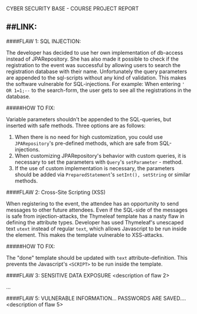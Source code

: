 CYBER SECURITY BASE - COURSE PROJECT REPORT

##LINK: <link to the repository>
<installation instructions if needed>
---
####FLAW 1: SQL INJECTION:

The developer has decided to use her own implementation of db-access instead of JPARepository.
She has also made it possible to check if the registration to the event was successful by allowing
users to search the registration database with their name. Unfortunately the query parameters are 
appended to the sql-scripts without any kind of validation. This makes the software vulnerable for SQL-injections.
For example: When entering `' OR 1=1;--` to the search-form, the user gets to see all the registrations in the database. 

#####HOW TO FIX:

Variable parameters shouldn't be appended to the SQL-queries, but inserted with safe methods. 
Three options are as follows:
1. When there is no need for high customization, you could use `JPARepository`'s pre-defined methods, 
which are safe from SQL-injections.
2. When customizing JPARepository's behavior with custom queries, it is necessary to set the parameters 
with `Query`'s `setParameter` - method.
3. If the use of custom implementation is necessary, the parameters should be added via 
`PreparedStatement`'s `setInt(), setString` or similar methods.


####FLAW 2: Cross-Site Scripting (XSS)

When registering to the event, the attendee has an opportunity to send messages to other future attendees. 
Even if the SQL-side of the messages is safe from injection-attacks, the Thymeleaf template has a nasty 
flaw in defining the attribute types. Developer has used Thymeleaf's unescaped text `utext` instead of 
regular `text`, which allows Javascript to be run inside the element. This makes the template vulnerable to
XSS-attacks.

#####HOW TO FIX:

The "done" template should be updated with `text` attribute-definition. This prevents the Javascript's
`<SCRIPT>` to be run inside the template.


####FLAW 3: SENSITIVE DATA EXPOSURE
<description of flaw 2>
<how to fix it>

...

####FLAW 5: VULNERABLE INFORMATION... PASSWORDS ARE SAVED....
<description of flaw 5>
<how to fix it>